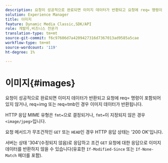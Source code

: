 ```yaml
---
description: 요청이 성공적으로 완료되면 이미지 데이터가 반환되고 요청에 req= 명령이 포함되어 있지 않거나, req=img 또는 req=tmb인 경우 이미지 데이터가 반환됩니다.
solution: Experience Manager
title: 이미지
feature: Dynamic Media Classic,SDK/API
role: 개발자,비즈니스 전문가
translation-type: tm+mt
source-git-commit: f6c97606d7a4209427316d7367013ad9585a5cae
workflow-type: tm+mt
source-wordcount: '119'
ht-degree: 1%

---
```



# 이미지{#images}

요청이 성공적으로 완료되면 이미지 데이터가 반환되고 요청에 req= 명령이 포함되어 있지 않거나, req=img 또는 req=tmb인 경우 이미지 데이터가 반환됩니다.

HTTP 응답 MIME 유형은 `fmt=`으로 결정되거나, `fmt=`이 지정되지 않은 경우 `<image/jpeg>`입니다.

요청 메서드가 무조건적인 `GET` 또는 `HEAD`인 경우 HTTP 응답 상태는 &#39;200 OK&#39;입니다.

서버는 상태 &#39;304&#39;(수정되지 않음)로 응답하고 조건 `GET` 요청에 대한 응답으로 이미지 데이터를 반환하지 않을 수 있습니다(유효한 `If-Modified-Since` 또는 `If-None-Match` 헤더를 포함).
